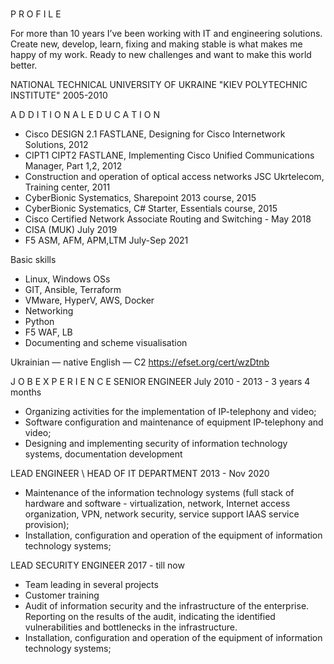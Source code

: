 ### 


P R O F I L E

For more than 10 years I’ve been working with IT and engineering
solutions. Create new, develop, learn, fixing and making stable is what
makes me happy of my work. Ready to new challenges and want to
make this world better.

NATIONAL TECHNICAL UNIVERSITY OF UKRAINE "KIEV POLYTECHNIC INSTITUTE" 2005-2010

A D D I T I O N A L  E D U C A T I O N
 - Cisco DESIGN 2.1 FASTLANE, Designing for Cisco Internetwork Solutions, 2012
 - CIPT1 CIPT2 FASTLANE, Implementing Cisco Unified Communications Manager, Part 1,2, 2012
 - Construction and operation of optical access networks JSC Ukrtelecom, Training center, 2011
 - CyberBionic Systematics, Sharepoint 2013 course, 2015
 - CyberBionic Systematics, C# Starter, Essentials course, 2015
 - Cisco Certified Network Associate Routing and Switching - May 2018
 - CISA (MUK) July 2019 
 - F5 ASM, AFM, APM,LTM July-Sep 2021

Basic skills

- Linux, Windows OSs
- GIT, Ansible, Terraform
- VMware, HyperV, AWS, Docker
- Networking
- Python
- F5 WAF, LB
- Documenting and scheme visualisation


Ukrainian — native
English — C2 https://efset.org/cert/wzDtnb

J O B  E X P E R I E N C E
SENIOR ENGINEER July 2010 - 2013 - 3 years 4 months
- Organizing activities for the implementation of IP-telephony and video;
- Software configuration and maintenance of equipment IP-telephony and video;
- Designing and implementing security of information technology systems, documentation development

LEAD ENGINEER \ HEAD OF IT DEPARTMENT 2013 - Nov 2020

- Maintenance of the information technology systems (full stack of hardware and software - virtualization, network, Internet access organization, VPN, network security, service support IAAS service provision);
- Installation, configuration and operation of the equipment of information technology systems;

LEAD SECURITY ENGINEER 2017 - till now
- Team leading in several projects
- Customer training
- Audit of information security and the infrastructure of the enterprise. Reporting on the results of the audit, indicating the identified vulnerabilities and bottlenecks in the infrastructure.
- Installation, configuration and operation of the equipment of information technology systems; 


<!--
**pontarr/pontarr** is a ✨ _special_ ✨ repository because its `README.md` (this file) appears on your GitHub profile.

Here are some ideas to get you started:

- 🔭 I’m currently working on ...
- 🌱 I’m currently learning ...
- 👯 I’m looking to collaborate on ...
- 🤔 I’m looking for help with ...
- 💬 Ask me about ...
- 📫 How to reach me: ...
- 😄 Pronouns: ...
- ⚡ Fun fact: ...
-->
